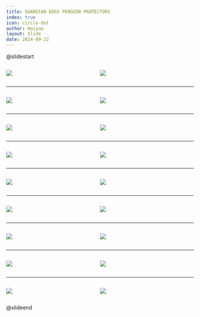```yaml
---
title: GUARDIAN DOGS PENGUIN PROTECTORS
index: true
icon: circle-dot
author: Haiyue
layout: Slide
date: 2024-09-22
---
```

 
@slidestart

<div style="display:flex">
<div style="flex:1">

![](https://raw.githubusercontent.com/yclord/reading/refs/heads/master/english/Level-P/GUARDIAN%20DOGS%20PENGUIN%20PROTECTORS/001.webp)
</div>
<div style="flex:1">

![](https://raw.githubusercontent.com/yclord/reading/refs/heads/master/english/Level-P/GUARDIAN%20DOGS%20PENGUIN%20PROTECTORS/002.webp)
</div>
</div>

---

<div style="display:flex">
<div style="flex:1">

![](https://raw.githubusercontent.com/yclord/reading/refs/heads/master/english/Level-P/GUARDIAN%20DOGS%20PENGUIN%20PROTECTORS/003.webp)
</div>
<div style="flex:1">

![](https://raw.githubusercontent.com/yclord/reading/refs/heads/master/english/Level-P/GUARDIAN%20DOGS%20PENGUIN%20PROTECTORS/004.webp)
</div>
</div>

---

<div style="display:flex">
<div style="flex:1">

![](https://raw.githubusercontent.com/yclord/reading/refs/heads/master/english/Level-P/GUARDIAN%20DOGS%20PENGUIN%20PROTECTORS/005.webp)
</div>
<div style="flex:1">

![](https://raw.githubusercontent.com/yclord/reading/refs/heads/master/english/Level-P/GUARDIAN%20DOGS%20PENGUIN%20PROTECTORS/006.webp)
</div>
</div>

---

<div style="display:flex">
<div style="flex:1">

![](https://raw.githubusercontent.com/yclord/reading/refs/heads/master/english/Level-P/GUARDIAN%20DOGS%20PENGUIN%20PROTECTORS/007.webp)
</div>
<div style="flex:1">

![](https://raw.githubusercontent.com/yclord/reading/refs/heads/master/english/Level-P/GUARDIAN%20DOGS%20PENGUIN%20PROTECTORS/008.webp)
</div>
</div>

---

<div style="display:flex">
<div style="flex:1">

![](https://raw.githubusercontent.com/yclord/reading/refs/heads/master/english/Level-P/GUARDIAN%20DOGS%20PENGUIN%20PROTECTORS/009.webp)
</div>
<div style="flex:1">

![](https://raw.githubusercontent.com/yclord/reading/refs/heads/master/english/Level-P/GUARDIAN%20DOGS%20PENGUIN%20PROTECTORS/010.webp)
</div>
</div>

---

<div style="display:flex">
<div style="flex:1">

![](https://raw.githubusercontent.com/yclord/reading/refs/heads/master/english/Level-P/GUARDIAN%20DOGS%20PENGUIN%20PROTECTORS/011.webp)
</div>
<div style="flex:1">

![](https://raw.githubusercontent.com/yclord/reading/refs/heads/master/english/Level-P/GUARDIAN%20DOGS%20PENGUIN%20PROTECTORS/012.webp)
</div>
</div>

---

<div style="display:flex">
<div style="flex:1">

![](https://raw.githubusercontent.com/yclord/reading/refs/heads/master/english/Level-P/GUARDIAN%20DOGS%20PENGUIN%20PROTECTORS/013.webp)
</div>
<div style="flex:1">

![](https://raw.githubusercontent.com/yclord/reading/refs/heads/master/english/Level-P/GUARDIAN%20DOGS%20PENGUIN%20PROTECTORS/014.webp)
</div>
</div>

---

<div style="display:flex">
<div style="flex:1">

![](https://raw.githubusercontent.com/yclord/reading/refs/heads/master/english/Level-P/GUARDIAN%20DOGS%20PENGUIN%20PROTECTORS/015.webp)
</div>
<div style="flex:1">

![](https://raw.githubusercontent.com/yclord/reading/refs/heads/master/english/Level-P/GUARDIAN%20DOGS%20PENGUIN%20PROTECTORS/016.webp)
</div>
</div>

---

<div style="display:flex">
<div style="flex:1">

![](https://raw.githubusercontent.com/yclord/reading/refs/heads/master/english/Level-P/GUARDIAN%20DOGS%20PENGUIN%20PROTECTORS/017.webp)
</div>
<div style="flex:1">

![](https://raw.githubusercontent.com/yclord/reading/refs/heads/master/english/Level-P/GUARDIAN%20DOGS%20PENGUIN%20PROTECTORS/018.webp)
</div>
</div>

@slideend